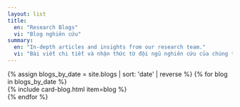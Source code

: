 ```yaml
---
layout: list
title:
  en: "Research Blogs"
  vi: "Blog nghiên cứu"
summary:
  en: "In-depth articles and insights from our research team."
  vi: "Bài viết chi tiết và nhận thức từ đội ngũ nghiên cứu của chúng tôi."
---
```


<div class="blogs-list">
  {% assign blogs_by_date = site.blogs | sort: 'date' | reverse %}
  {% for blog in blogs_by_date %}
    <div class="blog-item-wrapper">
      {% include card-blog.html item=blog %}
    </div>
  {% endfor %}
</div>